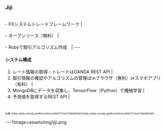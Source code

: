 ### Jiji
<br>
- FXシステムトレードフレームワーク |
<br>
<br>
- オープンソース（無料） |
<br>
<br>
- Rubyで取引アルゴリズム作成　|
---

#### システム構成
1. レート情報の取得・トレードはOANDA REST API |
1. 取引情報の確認やアルゴリズムの管理は\nブラウザ（無料）orスマホアプリ（有料） |
1. MongoDBにデータを収集し、TensorFlow（Python）で機械学習 |
1. 予測値を取得するREST API |  
<br>
<p style="font-size: 8px;">出典: [http://qiita.com/jiji_platform/items/268377c542706e6f44b1](http://qiita.com/jiji_platform/items/268377c542706e6f44b1)</p>

---?image=assets/img/jiji.png
